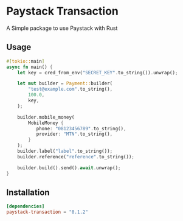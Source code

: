 # Paystack Transaction

A Simple package to use Paystack with Rust

## Usage

```rust
#[tokio::main]
async fn main() {
    let key = cred_from_env("SECRET_KEY".to_string()).unwrap();

    let mut builder = Payment::builder(
        "test@example.com".to_string(),
        100.0,
        key,
    );

    builder.mobile_money(
        MobileMoney {
           phone: "08123456789".to_string(),
           provider: "MTN".to_string(),
        }
    );
    builder.label("label".to_string());
    builder.reference("reference".to_string());

    builder.build().send().await.unwrap();
}
```

## Installation

```toml
[dependencies]
paystack-transaction = "0.1.2"
```
